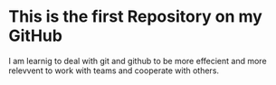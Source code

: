 # This is the first Repository on my GitHub
  I am learnig to deal with git and github to be more effecient and more relevvent to work with teams 
  and cooperate with others.